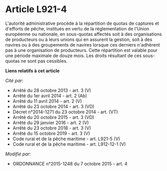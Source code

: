 # Article L921-4

L'autorité administrative procède à la répartition de quotas de captures et d'efforts de pêche, institués en vertu de la
réglementation de l'Union européenne ou nationale, en sous-quotas affectés soit à des organisations de producteurs ou à leurs
unions qui en assurent la gestion, soit à des navires ou à des groupements de navires lorsque ces derniers n'adhèrent pas à
une organisation de producteurs. Cette répartition est valable pour une période maximale de douze mois. Les droits résultant
de ces sous-quotas ne sont pas cessibles.

**Liens relatifs à cet article**

_Cité par_:

  - Arrêté du 28 octobre 2013 - art. 3 (V)
  - Arrêté du 1er avril 2014 - art. 2 (Ab)
  - Arrêté du 11 avril 2014 - art. 2 (V)
  - Arrêté du 23 octobre 2014 - art. 3 (VD)
  - Décret n°2014-1271 du 23 octobre 2014 - art. (VT)
  - Arrêté du 20 octobre 2015 - art. 3 (VD)
  - Arrêté du 29 janvier 2016 - art. 2 (V)
  - Arrêté du 23 octobre 2018 - art. 3 (V)
  - Arrêté du 15 octobre 2019 - art. 3 (V)
  - Code rural et  de la pêche maritime - art. L921-5 (V)
  - Code rural et de la pêche maritime - art. L912-12-1 (V)

_Modifié par_:

  - ORDONNANCE n°2015-1248 du 7 octobre 2015 - art. 4
